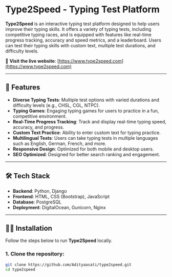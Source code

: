 # Type2Speed - Typing Test Platform

**Type2Speed** is an interactive typing test platform designed to help users improve their typing skills. It offers a variety of typing tests, including competitive typing races, and is equipped with features like real-time progress tracking, accuracy and speed metrics, and a leaderboard. Users can test their typing skills with custom text, multiple test durations, and difficulty levels.

🔗 **Visit the live website**: [https://www.type2speed.com](https://www.type2speed.com)

---

## 🚀 Features

- **Diverse Typing Tests**: Multiple test options with varied durations and difficulty levels (e.g., CHSL, CGL, NTPC).
- **Typing Games**: Engaging typing games for users to practice in a fun, competitive environment.
- **Real-Time Progress Tracking**: Track and display real-time typing speed, accuracy, and progress.
- **Custom Text Practice**: Ability to enter custom text for typing practice.
- **Multilingual Tests**: Users can take typing tests in multiple languages such as English, German, French, and more.
- **Responsive Design**: Optimized for both mobile and desktop users.
- **SEO Optimized**: Designed for better search ranking and engagement.

---

## 🛠 Tech Stack

- **Backend**: Python, Django
- **Frontend**: HTML, CSS (Bootstrap), JavaScript
- **Database**: PostgreSQL
- **Deployment**: DigitalOcean, Gunicorn, Nginx

---

## 🧑‍💻 Installation

Follow the steps below to run **Type2Speed** locally.

### 1. Clone the repository:

```bash
git clone https://github.com/Adityaasati/type2speed.git
cd type2speed
